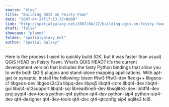 ```yaml
---
source: "blog"
title: "Building QGIS on Feisty Fawn"
date: "2007-04-27T17:13:37+0000"
link: "http://spatialgalaxy.net/2007/04/27/building-qgis-on-feisty-fawn/"
draft: "false"
showcase: "planet"
folder: "spatialgalaxy_net"
author: "Spatial Galaxy"
---
```


Here is the process I used to quickly build (OK, but it was faster than usual) QGIS HEAD on Feisty Fawn. What&rsquo;s QGIS HEAD? It&rsquo;s the current development version that includes the tasty Python bindings that allow you to write both QGIS plugins and stand-alone mapping applications.
 With apt-get or synaptic, install the following:  bison fftw3 fftw3-dev flex g++ libgeos-c1 libgeos-dev libgeos2c2a libpq-dev libpq5 libqt4-core libqt4-dev libqt4-gui libqt4-qt3support libqt4-sql libreadline5-dev libsqlite3-dev libtiff4-dev proj pyqt4-dev-tools python-qt4 python-qt4-dev python-sip4 python-sip4-dev qt4-designer qt4-dev-tools qt4-doc qt4-qtconfig sip4 sqlite3 tcl8.
